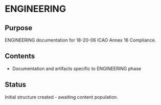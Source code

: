 # ENGINEERING

## Purpose
ENGINEERING documentation for 18-20-06 ICAO Annex 16 Compliance.

## Contents
- Documentation and artifacts specific to ENGINEERING phase

## Status
Initial structure created - awaiting content population.
